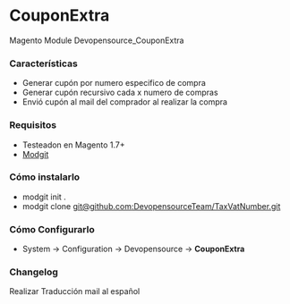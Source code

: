 CouponExtra
===========

Magento Module Devopensource_CouponExtra


### Características

* Generar cupón por numero especifico de compra
* Generar cupón recursivo cada x numero de compras
* Envió cupón al mail del comprador al realizar la compra

### Requisitos

* Testeadon en Magento 1.7+
* [Modgit](https://github.com/jreinke/modgit "Install modgit")


### Cómo instalarlo

* modgit init .
* modgit clone [git@github.com:DevopensourceTeam/TaxVatNumber.git](git@github.com:DevopensourceTeam/CouponExtra)


### Cómo Configurarlo

* System -> Configuration -> Devopensource ->
**CouponExtra**

### Changelog

Realizar Traducción mail al español
